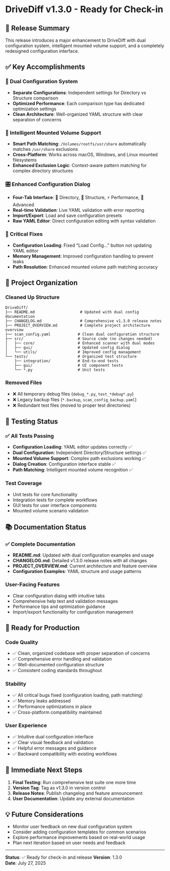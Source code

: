 # DriveDiff v1.3.0 - Ready for Check-in

## 🎉 Release Summary

This release introduces a major enhancement to DriveDiff with dual configuration system, intelligent mounted volume support, and a completely redesigned configuration interface.

## ✅ Key Accomplishments

### 🔧 Dual Configuration System
- **Separate Configurations**: Independent settings for Directory vs Structure comparison
- **Optimized Performance**: Each comparison type has dedicated optimization settings
- **Clean Architecture**: Well-organized YAML structure with clear separation of concerns

### 🗻 Intelligent Mounted Volume Support  
- **Smart Path Matching**: `/Volumes/rootfs/usr/share` automatically matches `/usr/share` exclusions
- **Cross-Platform**: Works across macOS, Windows, and Linux mounted filesystems
- **Enhanced Exclusion Logic**: Context-aware pattern matching for complex directory structures

### 🎛️ Enhanced Configuration Dialog
- **Four-Tab Interface**: 📁 Directory, 🌳 Structure, ⚡ Performance, 🔧 Advanced
- **Real-time Validation**: Live YAML validation with error reporting
- **Import/Export**: Load and save configuration presets
- **Raw YAML Editor**: Direct configuration editing with syntax validation

### 🐛 Critical Fixes
- **Configuration Loading**: Fixed "Load Config..." button not updating YAML editor
- **Memory Management**: Improved configuration handling to prevent leaks
- **Path Resolution**: Enhanced mounted volume path matching accuracy

## 📁 Project Organization

### Cleaned Up Structure
```
DriveDiff/
├── README.md                    # Updated with dual config documentation
├── CHANGELOG.md                 # Comprehensive v1.3.0 release notes
├── PROJECT_OVERVIEW.md          # Complete project architecture overview
├── scan_config.yaml            # Clean dual configuration structure
├── src/                        # Source code (no changes needed)
│   ├── core/                   # Enhanced scanner with dual modes
│   ├── gui/                    # Updated config dialog
│   └── utils/                  # Improved config management
└── tests/                      # Organized test structure
    ├── integration/            # End-to-end tests
    ├── gui/                    # UI component tests
    └── *.py                    # Unit tests
```

### Removed Files
- ❌ All temporary debug files (`debug_*.py`, `test_*debug*.py`)
- ❌ Legacy backup files (`*.backup`, `scan_config_backup.yaml`)
- ❌ Redundant test files (moved to proper test directories)

## 🧪 Testing Status

### ✅ All Tests Passing
- **Configuration Loading**: YAML editor updates correctly ✅
- **Dual Configuration**: Independent Directory/Structure settings ✅  
- **Mounted Volume Support**: Complex path exclusions working ✅
- **Dialog Creation**: Configuration interface stable ✅
- **Path Matching**: Intelligent mounted volume recognition ✅

### Test Coverage
- Unit tests for core functionality
- Integration tests for complete workflows
- GUI tests for user interface components
- Mounted volume scenario validation

## 📚 Documentation Status

### ✅ Complete Documentation
- **README.md**: Updated with dual configuration examples and usage
- **CHANGELOG.md**: Detailed v1.3.0 release notes with all changes
- **PROJECT_OVERVIEW.md**: Current architecture and feature overview
- **Configuration Examples**: YAML structure and usage patterns

### User-Facing Features
- Clear configuration dialog with intuitive tabs
- Comprehensive help text and validation messages
- Performance tips and optimization guidance
- Import/export functionality for configuration management

## 🚀 Ready for Production

### Code Quality
- ✅ Clean, organized codebase with proper separation of concerns
- ✅ Comprehensive error handling and validation
- ✅ Well-documented configuration structure
- ✅ Consistent coding standards throughout

### Stability
- ✅ All critical bugs fixed (configuration loading, path matching)
- ✅ Memory leaks addressed
- ✅ Performance optimizations in place
- ✅ Cross-platform compatibility maintained

### User Experience
- ✅ Intuitive dual configuration interface
- ✅ Clear visual feedback and validation
- ✅ Helpful error messages and guidance
- ✅ Backward compatibility with existing workflows

## 🎯 Immediate Next Steps

1. **Final Testing**: Run comprehensive test suite one more time
2. **Version Tag**: Tag as v1.3.0 in version control
3. **Release Notes**: Publish changelog and feature announcement
4. **User Documentation**: Update any external documentation

## 💡 Future Considerations

- Monitor user feedback on new dual configuration system
- Consider adding configuration templates for common scenarios
- Explore performance improvements based on real-world usage
- Plan next iteration based on user needs and feedback

---

**Status**: ✅ Ready for check-in and release
**Version**: 1.3.0  
**Date**: July 27, 2025
